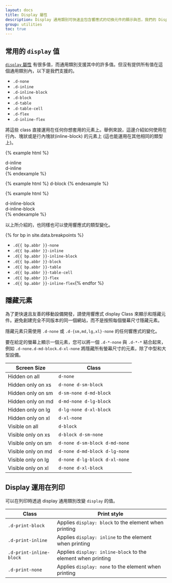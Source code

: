 ```yaml
---
layout: docs
title: Display 屬性
description: Display 通用類別可快速且包含響應式的切換元件的顯示與否，我們的 Display 通用類別包含許多常用的值，另外在列印時也能使用。
group: utilities
toc: true
---
```


## 常用的 `display` 值

[`display` 屬性](https://developer.mozilla.org/en-US/docs/Web/CSS/display) 有很多值，而通用類別支援其中的許多值。但沒有提供所有值在這個通用類別內，以下是我們支援的。

- `.d-none`
- `.d-inline`
- `.d-inline-block`
- `.d-block`
- `.d-table`
- `.d-table-cell`
- `.d-flex`
- `.d-inline-flex`

將這些 class 直接運用在任何你想套用的元素上。舉例來說，這邊介紹如何使用在行內、塊狀或是行內塊狀(inline-block) 的元素上 (這也能運用在其他相同的類型上)。

{% example html %}
<div class="d-inline bg-success">d-inline</div>
<div class="d-inline bg-success">d-inline</div>
{% endexample %}

{% example html %}
<span class="d-block bg-primary">d-block</span>
{% endexample %}

{% example html %}
<div class="d-inline-block bg-warning">d-inline-block</div>
<div class="d-inline-block bg-warning">d-inline-block</div>
{% endexample %}

以上所介紹的，也同樣也可以使用響應式的類型變化。

{% for bp in site.data.breakpoints %}
- `.d{{ bp.abbr }}-none`
- `.d{{ bp.abbr }}-inline`
- `.d{{ bp.abbr }}-inline-block`
- `.d{{ bp.abbr }}-block`
- `.d{{ bp.abbr }}-table`
- `.d{{ bp.abbr }}-table-cell`
- `.d{{ bp.abbr }}-flex`
- `.d{{ bp.abbr }}-inline-flex`{% endfor %}


## 隱藏元素

為了更快速且友善的移動設備開發，請使用響應式 display Class 來顯示和隱藏元件。避免創建完全不同版本的同一個網站，而不是按照每個螢幕尺寸隱藏元素。

隱藏元素只需使用 `.d-none` 或 `.d-{sm,md,lg,xl}-none` 的任何響應式的變化。

要在給定的螢幕上顯示一個元素，您可以將一個  `.d-*-none` 與 `.d-*-*` 結合起來，例如  `.d-none.d-md-block.d-xl-none` 將隱藏所有螢幕尺寸的元素，除了中型和大型設備。

| Screen Size        | Class |
| ---                | --- |
| Hidden on all      | `d-none` |
| Hidden only on xs  | `d-none d-sm-block` |
| Hidden only on sm  | `d-sm-none d-md-block` |
| Hidden only on md  | `d-md-none d-lg-block` |
| Hidden only on lg  | `d-lg-none d-xl-block` |
| Hidden only on xl  | `d-xl-none` |
| Visible on all     | `d-block` |
| Visible only on xs | `d-block d-sm-none` |
| Visible only on sm | `d-none d-sm-block d-md-none` |
| Visible only on md | `d-none d-md-block d-lg-none` |
| Visible only on lg | `d-none d-lg-block d-xl-none` |
| Visible only on xl | `d-none d-xl-block` |

## Display 運用在列印

可以在列印時透過 display 通用類別改變 `display` 的值。

| Class | Print style |
| --- | --- |
| `.d-print-block` | Applies `display: block` to the element when printing |
| `.d-print-inline` | Applies `display: inline` to the element when printing |
| `.d-print-inline-block` | Applies `display: inline-block` to the element when printing |
| `.d-print-none` | Applies `display: none` to the element when printing |
